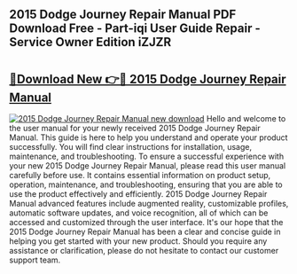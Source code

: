 ## 2015 Dodge Journey Repair Manual PDF Download Free - Part-iqi User Guide Repair - Service Owner Edition iZJZR

# <h2><a href="http://bc40026.oget.top/?id=2015+Dodge+Journey+Repair+Manual">🔗Download New 👉🔴 2015 Dodge Journey Repair Manual</a></h2>

[![2015 Dodge Journey Repair Manual new download](https://i.imgur.com/5g1atiW.png)](http://bc40026.oget.top/?id=2015+Dodge+Journey+Repair+Manual)
Hello and welcome to the user manual for your newly received 2015 Dodge Journey Repair Manual. This guide is here to help you understand and operate your product successfully. You will find clear instructions for installation, usage, maintenance, and troubleshooting. To ensure a successful experience with your new 2015 Dodge Journey Repair Manual, please read this user manual carefully before use. It contains essential information on product setup, operation, maintenance, and troubleshooting, ensuring that you are able to use the product effectively and efficiently. 2015 Dodge Journey Repair Manual advanced features include augmented reality, customizable profiles, automatic software updates, and voice recognition, all of which can be accessed and customized through the user interface. It's our hope that the 2015 Dodge Journey Repair Manual has been a clear and concise guide in helping you get started with your new product. Should you require any assistance or clarification, please do not hesitate to contact our customer support team.
